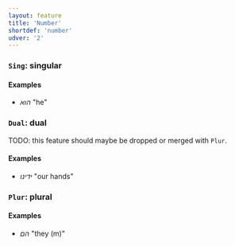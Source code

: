 ```yaml
---
layout: feature
title: 'Number'
shortdef: 'number'
udver: '2'
---
```


### <a name="Sing">`Sing`</a>: singular

#### Examples

* _הוא_ "he"

### <a name="Dual">`Dual`</a>: dual

TODO: this feature should maybe be dropped or merged with `Plur`.

#### Examples

* _ידינו_ "our hands"

### <a name="Plur">`Plur`</a>: plural

#### Examples

* _הם_ "they (m)"
<!-- Interlanguage links updated Po 11. listopadu 2024, 20:09:50 CET -->
